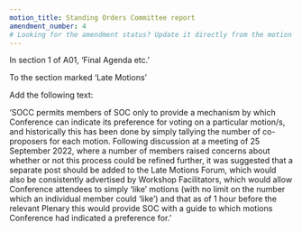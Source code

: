 ```yaml
---
motion_title: Standing Orders Committee report
amendment_number: 4
# Looking for the amendment status? Update it directly from the motion page!
---
```

In section 1 of A01, ‘Final Agenda etc.’

To the section marked ‘Late Motions’

Add the following text:

‘SOCC permits members of SOC only to provide a mechanism by which Conference can indicate its preference for voting on a particular motion/s, and historically this has been done by simply tallying the number of co-proposers for each motion. Following discussion at a meeting of 25 September 2022, where a number of members raised concerns about whether or not this process could be refined further, it was suggested that a separate post should be added to the Late Motions Forum, which would also be consistently advertised by Workshop Facilitators, which would allow Conference attendees to simply ‘like’ motions (with no limit on the number which an individual member could ‘like’) and that as of 1 hour before the relevant Plenary this would provide SOC with a guide to which motions Conference had indicated a preference for.’
